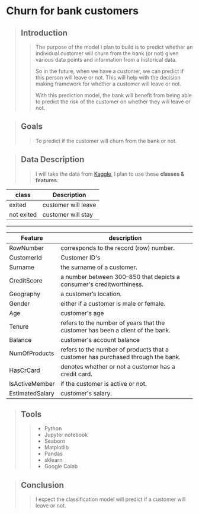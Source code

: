 # Churn for bank customers


> ## Introduction
> 
>> The purpose of the model I plan to build is to predict whether an individual customer will churn from the bank (or not) given various data points and information from a historical data.
>>
>>So in the future, when we have a customer, we can predict if this person will leave or not. This will help with the decision making framework for whether a customer will leave or not.
>>
>>With this prediction model, the bank will benefit from being able to predict the risk of the customer on whether they will leave or not.

> ## Goals
> 
>> To predict if the customer will churn from the bank or not.



> ## Data Description
> 
>> I will take the data from [Kaggle](https://www.kaggle.com/mathchi/churn-for-bank-customers), I plan to use these **classes & features**:
>
 | class  |  Description |
 | ------------- | ------------- |
 | exited  | customer will leave |
 | not exited | customer will stay |

 >
 ----
 >
 | Feature  |  description |
 | ------------- | ------------- |
 | RowNumber | corresponds to the record (row) number.|
 | CustomerId | Customer ID's|
 | Surname | the surname of a customer. |
 | CreditScore | a number between 300–850 that depicts a consumer's creditworthiness.|
 | Geography | a customer’s location.|
 | Gender | either if a customer is male or female. |
 | Age | customer's age |
 | Tenure | refers to the number of years that the customer has been a client of the bank.|
 | Balance | customer's account balance |
 | NumOfProducts | refers to the number of products that a customer has purchased through the bank. |
 | HasCrCard | denotes whether or not a customer has a credit card.|
 | IsActiveMember | if the customer is active or not.|
 | EstimatedSalary | customer's salary. |
 
 > ## Tools
 > 
 >> - Python
 >> - Jupyter notebook
 >> - Seaborn
 >> - Matplotlib
 >> - Pandas
 >> - sklearn
 >> - Google Colab

> ## Conclusion 
> 
>> I expect the classification model will predict if a customer will leave or not.
